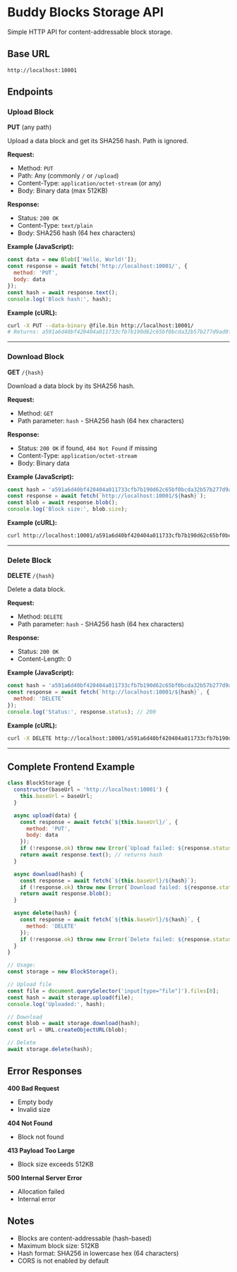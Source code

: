 # Buddy Blocks Storage API

Simple HTTP API for content-addressable block storage.

## Base URL

```
http://localhost:10001
```

## Endpoints

### Upload Block

**PUT** (any path)

Upload a data block and get its SHA256 hash. Path is ignored.

**Request:**
- Method: `PUT`
- Path: Any (commonly `/` or `/upload`)
- Content-Type: `application/octet-stream` (or any)
- Body: Binary data (max 512KB)

**Response:**
- Status: `200 OK`
- Content-Type: `text/plain`
- Body: SHA256 hash (64 hex characters)

**Example (JavaScript):**
```javascript
const data = new Blob(['Hello, World!']);
const response = await fetch('http://localhost:10001/', {
  method: 'PUT',
  body: data
});
const hash = await response.text();
console.log('Block hash:', hash);
```

**Example (cURL):**
```bash
curl -X PUT --data-binary @file.bin http://localhost:10001/
# Returns: a591a6d40bf420404a011733cfb7b190d62c65bf0bcda32b57b277d9ad9f146e
```

---

### Download Block

**GET** `/{hash}`

Download a data block by its SHA256 hash.

**Request:**
- Method: `GET`
- Path parameter: `hash` - SHA256 hash (64 hex characters)

**Response:**
- Status: `200 OK` if found, `404 Not Found` if missing
- Content-Type: `application/octet-stream`
- Body: Binary data

**Example (JavaScript):**
```javascript
const hash = 'a591a6d40bf420404a011733cfb7b190d62c65bf0bcda32b57b277d9ad9f146e';
const response = await fetch(`http://localhost:10001/${hash}`);
const blob = await response.blob();
console.log('Block size:', blob.size);
```

**Example (cURL):**
```bash
curl http://localhost:10001/a591a6d40bf420404a011733cfb7b190d62c65bf0bcda32b57b277d9ad9f146e -o output.bin
```

---

### Delete Block

**DELETE** `/{hash}`

Delete a data block.

**Request:**
- Method: `DELETE`
- Path parameter: `hash` - SHA256 hash (64 hex characters)

**Response:**
- Status: `200 OK`
- Content-Length: 0

**Example (JavaScript):**
```javascript
const hash = 'a591a6d40bf420404a011733cfb7b190d62c65bf0bcda32b57b277d9ad9f146e';
const response = await fetch(`http://localhost:10001/${hash}`, {
  method: 'DELETE'
});
console.log('Status:', response.status); // 200
```

**Example (cURL):**
```bash
curl -X DELETE http://localhost:10001/a591a6d40bf420404a011733cfb7b190d62c65bf0bcda32b57b277d9ad9f146e
```

---

## Complete Frontend Example

```javascript
class BlockStorage {
  constructor(baseUrl = 'http://localhost:10001') {
    this.baseUrl = baseUrl;
  }

  async upload(data) {
    const response = await fetch(`${this.baseUrl}/`, {
      method: 'PUT',
      body: data
    });
    if (!response.ok) throw new Error(`Upload failed: ${response.status}`);
    return await response.text(); // returns hash
  }

  async download(hash) {
    const response = await fetch(`${this.baseUrl}/${hash}`);
    if (!response.ok) throw new Error(`Download failed: ${response.status}`);
    return await response.blob();
  }

  async delete(hash) {
    const response = await fetch(`${this.baseUrl}/${hash}`, {
      method: 'DELETE'
    });
    if (!response.ok) throw new Error(`Delete failed: ${response.status}`);
  }
}

// Usage:
const storage = new BlockStorage();

// Upload file
const file = document.querySelector('input[type="file"]').files[0];
const hash = await storage.upload(file);
console.log('Uploaded:', hash);

// Download
const blob = await storage.download(hash);
const url = URL.createObjectURL(blob);

// Delete
await storage.delete(hash);
```

## Error Responses

**400 Bad Request**
- Empty body
- Invalid size

**404 Not Found**
- Block not found

**413 Payload Too Large**
- Block size exceeds 512KB

**500 Internal Server Error**
- Allocation failed
- Internal error

## Notes

- Blocks are content-addressable (hash-based)
- Maximum block size: 512KB
- Hash format: SHA256 in lowercase hex (64 characters)
- CORS is not enabled by default
